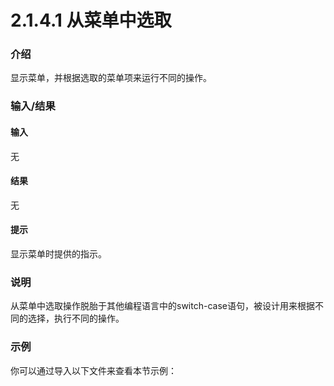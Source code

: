 # 2.1.4.1 从菜单中选取

### 介绍

显示菜单，并根据选取的菜单项来运行不同的操作。

### 输入/结果

#### 输入

无

#### 结果

无

#### 提示

显示菜单时提供的指示。

### 说明

从菜单中选取操作脱胎于其他编程语言中的switch-case语句，被设计用来根据不同的选择，执行不同的操作。

### 示例

你可以通过导入以下文件来查看本节示例：

